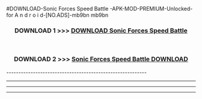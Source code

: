 #DOWNLOAD-Sonic Forces Speed Battle -APK-MOD-PREMIUM-Unlocked-for A n d r o i d-[NO.ADS]-mb9bn mb9bn 



<div align="center">

<h3>DOWNLOAD 1 >>> <a href="https://t.co/FKmqrqFo6t??judul=Sonic Forces Speed Battle ">DOWNLOAD Sonic Forces Speed Battle </a></h3><br>

<h3>DOWNLOAD 2 >>> <a href="https://t.co/FKmqrqFo6t??judul=Sonic Forces Speed Battle ">Sonic Forces Speed Battle  DOWNLOAD </a></h3>

</div>
----------------------------------------------------------

----------------------------------------------------------

----------------------------------------------------------

----------------------------------------------------------



